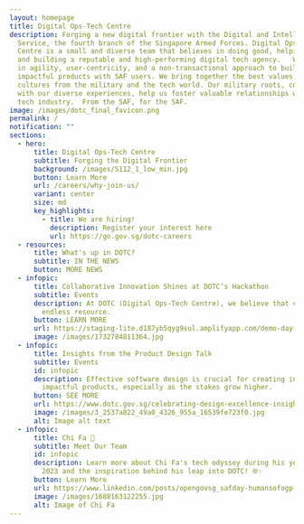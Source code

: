 ```yaml
---
layout: homepage
title: Digital Ops-Tech Centre
description: Forging a new digital frontier with the Digital and Intelligence
  Service, the fourth branch of the Singapore Armed Forces. Digital Ops-Tech
  Centre is a small and diverse team that believes in doing good, helping users,
  and building a reputable and high-performing digital tech agency.   We believe
  in agility, user-centricity, and a non-transactional approach to building
  impactful products with SAF users. We bring together the best values and
  cultures from the military and the tech world. Our military roots, combined
  with our diverse experiences, help us foster valuable relationships with the
  tech industry.  From the SAF, for the SAF.
image: /images/dotc_final_favicon.png
permalink: /
notification: ""
sections:
  - hero:
      title: Digital Ops-Tech Centre
      subtitle: Forging the Digital Frontier
      background: /images/S112_1_low_min.jpg
      button: Learn More
      url: /careers/why-join-us/
      variant: center
      size: md
      key_highlights:
        - title: We are hiring!
          description: Register your interest here
          url: https://go.gov.sg/dotc-careers
  - resources:
      title: What's up in DOTC?
      subtitle: IN THE NEWS
      button: MORE NEWS
  - infopic:
      title: Collaborative Innovation Shines at DOTC’s Hackathon
      subtitle: Events
      description: At DOTC (Digital Ops-Tech Centre), we believe that creativity is an
        endless resource.
      button: LEARN MORE
      url: https://staging-lite.d187yb5qyg9sul.amplifyapp.com/demo-day-highlights-collaborative-innovation-shines-at-dotc-s-inaugural-hackathon/
      image: /images/1732784811364.jpg
  - infopic:
      title: Insights from the Product Design Talk
      subtitle: Events
      id: infopic
      description: Effective software design is crucial for creating intuitive and
        impactful products, especially as the stakes grow higher.
      button: SEE MORE
      url: https://www.dotc.gov.sg/celebrating-design-excellence-insights-from-the-first-product-design-talk/
      image: /images/3_2537a822_49a0_4326_955a_16539fe723f0.jpg
      alt: Image alt text
  - infopic:
      title: Chi Fa 👋
      subtitle: Meet Our Team
      id: infopic
      description: Learn more about Chi Fa's tech odyssey during his year at OGP in
        2023 and the inspiration behind his leap into DOTC! 🌐✨
      button: Learn More
      url: https://www.linkedin.com/posts/opengovsg_safday-humansofogp-techforpublicgood-activity-7080669358812758016-IsnB?utm_source=share&utm_medium=member_desktop
      image: /images/1688163122255.jpg
      alt: Image of Chi Fa
---
```

